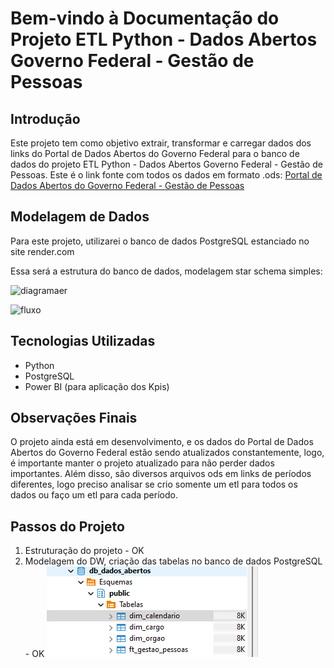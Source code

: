 # Bem-vindo à Documentação do Projeto ETL Python - Dados Abertos Governo Federal - Gestão de Pessoas

## Introdução

Este projeto tem como objetivo extrair, transformar e carregar dados dos links do Portal de Dados Abertos do Governo Federal para o banco de dados do projeto ETL Python - Dados Abertos Governo Federal - Gestão de Pessoas.
Este é o link fonte com todos os dados em formato .ods: [Portal de Dados Abertos do Governo Federal - Gestão de Pessoas](https://dados.gov.br/dados/conjuntos-dados/gestao-de-pessoas-executivo-federal---cargos-vagos-e-vacancias)

## Modelagem de Dados

Para este projeto, utilizarei o banco de dados PostgreSQL estanciado no site render.com

Essa será a estrutura do banco de dados, modelagem star schema simples:

![diagramaer](https://github.com/user-attachments/assets/6711f9f5-2560-4de5-a577-e84d2caa92c2)


![fluxo](https://github.com/user-attachments/assets/8093ceab-fa77-48c8-9e4f-36210cece445)


## Tecnologias Utilizadas

- Python
- PostgreSQL
- Power BI (para aplicação dos Kpis)

## Observações Finais

O projeto ainda está em desenvolvimento, e os dados do Portal de Dados Abertos do Governo Federal estão sendo atualizados constantemente, logo, é importante manter o projeto atualizado para não perder dados importantes.
Além disso, são diversos arquivos ods em links de períodos diferentes, logo preciso analisar se crio somente um etl para todos os dados ou faço um etl para cada período.

## Passos do Projeto

1. Estruturação do projeto - OK
2. Modelagem do DW, criação das tabelas no banco de dados PostgreSQL - OK
![tabelas](image.png)

